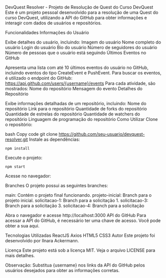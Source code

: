 
DevQuest Resolver - Projeto de Resolução de Quest do Curso DevQuest
Este é um projeto pessoal desenvolvido para a resolução de uma Quest do curso DevQuest, utilizando a API do GitHub para obter informações e interagir com dados de usuários e repositórios.

Funcionalidades
Informações do Usuário

Exibe detalhes do usuário, incluindo:
Imagem do usuário
Nome completo do usuário
Login do usuário
Bio do usuário
Número de seguidores do usuário
Número de pessoas que o usuário está seguindo
Últimos Eventos no GitHub

Apresenta uma lista com até 10 últimos eventos do usuário no GitHub, incluindo eventos do tipo CreateEvent e PushEvent.
Para buscar os eventos, é utilizado o endpoint do GitHub:
https://api.github.com/users/{username}/events
Para cada atividade, são mostrados:
Nome do repositório
Mensagem do evento
Detalhes do Repositório

Exibe informações detalhadas de um repositório, incluindo:
Nome do repositório
Link para o repositório
Quantidade de forks do repositório
Quantidade de estrelas do repositório
Quantidade de watchers do repositório
Linguagem de programação do repositório
Como Utilizar
Clone o repositório:

bash
Copy code
git clone https://github.com/seu-usuario/devquest-resolver.git
Instale as dependências:
 ```
npm install
 ```
Execute o projeto:

```
npm start
```
Acesse no navegador:

Branches
O projeto possui as seguintes branches:

main: Contém o projeto final funcionando.
projeto-inicial: Branch para o projeto inicial.
solicitacao-1: Branch para a solicitação 1.
solicitacao-3: Branch para a solicitação 3.
solicitacao-4: Branch para a solicitação 

Abra o navegador e acesse http://localhost:3000
API do GitHub
Para acessar a API do GitHub, é necessário ter uma chave de acesso. Você pode obter a sua aqui.

Tecnologias Utilizadas
ReactJS
Axios
HTML5
CSS3
Autor
Este projeto foi desenvolvido por Ilnara Ackermann.

Licença
Este projeto está sob a licença MIT. Veja o arquivo LICENSE para mais detalhes.

Observação: Substitua {username} nos links da API do GitHub pelos usuários desejados para obter as informações corretas.